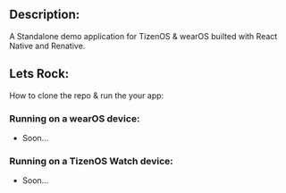 ## Description:

A Standalone demo application for TizenOS & wearOS builted with React Native and Renative.


## Lets Rock:

How to clone the repo & run the your app:

### Running on a wearOS device:
- Soon...

### Running on a TizenOS Watch device:
- Soon...
